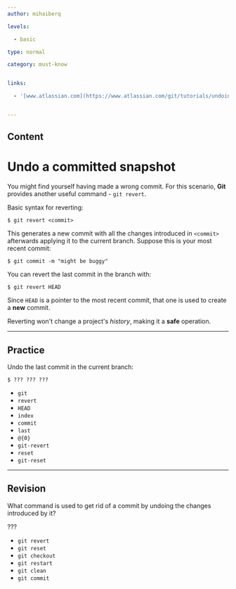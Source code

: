 ```yaml
---
author: mihaiberq

levels:

  - basic

type: normal

category: must-know


links:

  - '[www.atlassian.com](https://www.atlassian.com/git/tutorials/undoing-changes/git-revert){website}'


---
```

## Content
# Undo a committed snapshot

You might find yourself having made a wrong commit. For this scenario, **Git** provides another useful command - `git revert`.

Basic syntax for reverting:
```
$ git revert <commit>
```

This generates a new commit with all the changes introduced in `<commit>` afterwards applying it to the current branch. Suppose this is your most recent commit:
```
$ git commit -m "might be buggy"
```
You can revert the last commit in the branch with:
```
$ git revert HEAD
```
Since `HEAD` is a pointer to the most recent  commit, that one is used to create a **new** commit.

Reverting won't change a project's *history*, making it a **safe** operation.

---
## Practice

Undo the last commit in the current branch:
```
$ ??? ??? ???
```


* `git`
* `revert`
* `HEAD`
* `index`
* `commit`
* `last`
* `@{0}`
* `git-revert`
* `reset`
* `git-reset`

---
## Revision

What command is used to get rid of a commit by undoing the changes introduced by it?

???


* `git revert`
* `git reset`
* `git checkout`
* `git restart`
* `git clean`
* `git commit`

